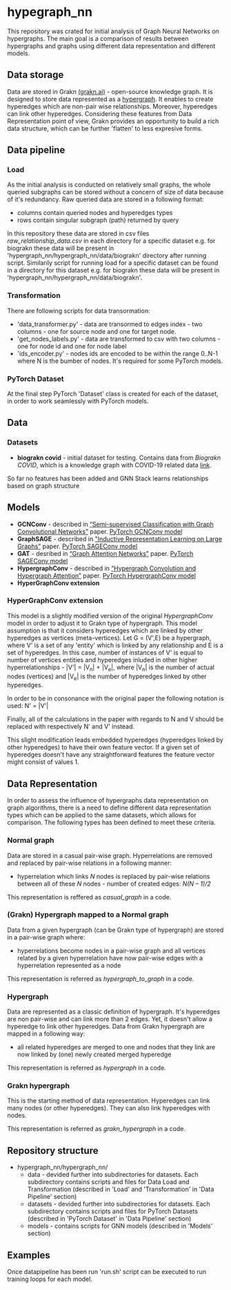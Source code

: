 # hypegraph_nn
This repository was crated for initial analysis of Graph Neural Networks on hypergraphs. The main goal is a comparison of results between hypergraphs and graphs using different data representation and different models.

## Data storage
Data are stored in Grakn [(grakn.ai)](https://grakn.ai) - open-source knowledge graph. It is designed to store data represented as a [hypergraph](https://en.wikipedia.org/wiki/Hypergraph). It enables to create hyperedges which are non-pair wise relationships. Moreover, hyperedges can link other hyperedges. Considering these features from Data Representation point of view, Grakn provides an opportunity to build a rich data structure, which can be further 'flatten' to less expresive forms.


## Data pipeline
### Load
As the initial analysis is conducted on relatively small graphs, the whole queried subgraphs can be stored without a concern of size of data because of it's redundancy. Raw queried data are stored in a following format:
* columns contain queried nodes and hyperedges types
* rows contain singular subgraph (path) returned by query

In this repository these data are stored in csv files *raw_relationship_data.csv* in each directory for a specific dataset e.g. for biograkn these data will be present in 'hypergraph_nn/hypergraph_nn/data/biograkn' directory after running script. 
Similarily script for running load for a specific dataset can be found in a directory for this dataset e.g. for biograkn these data will be present in 'hypergraph_nn/hypergraph_nn/data/biograkn'.

### Transformation
There are following scripts for data transormation:

* 'data_transformer.py' - data are transormed to edges index - two columns - one for source node and one for target node. 
* 'get_nodes_labels.py' - data are transformed to csv with two columns - one for node id and one for node label
* 'ids_encoder.py' - nodes ids are encoded to be within the range 0..N-1 where N is the bumber of nodes. It's required for some PyTorch models.

### PyTorch Dataset
At the final step PyTorch 'Dataset' class is created for each of the dataset, in order to work seamlessly with PyTorch models.


## Data


### Datasets
* **biograkn covid** - initial dataset for testing. Contains data from *Biograkn COVID*, which is a knowledge graph with COVID-19 related data [link](https://towardsdatascience.com/weve-released-a-covid-19-knowledge-graph-96a15d112fac).

So far no features has been added and GNN Stack learns relationships based on graph structure


## Models

* **GCNConv** - described in [“Semi-supervised Classification with Graph Convolutional Networks”](https://arxiv.org/abs/1609.02907) paper. [PyTorch GCNConv model](https://pytorch-geometric.readthedocs.io/en/latest/modules/nn.html#torch_geometric.nn.conv.GCNConv)
* **GraphSAGE** - described in ["Inductive Representation Learning on Large Graphs”](https://arxiv.org/abs/1706.02216) paper. [PyTorch SAGEConv model](https://pytorch-geometric.readthedocs.io/en/latest/modules/nn.html#torch_geometric.nn.conv.SAGEConv)
* **GAT** - desribed in [“Graph Attention Networks”](https://arxiv.org/abs/1710.10903) paper. [PyTorch SAGEConv model](https://pytorch-geometric.readthedocs.io/en/latest/modules/nn.html#torch_geometric.nn.conv.GATConv)
* **HypergraphConv** - described in [“Hypergraph Convolution and Hypergraph Attention”](https://arxiv.org/abs/1901.08150) paper. [PyTorch HypergraphConv model](https://pytorch-geometric.readthedocs.io/en/latest/modules/nn.html#torch_geometric.nn.conv.HypergraphConv)
* **HyperGraphConv extension**


### HyperGraphConv extension
This model is a slightly modified version of the original *HypergraphConv* model in order to adjust it to Grakn type of hypergraph. This model assumption is that it considers hyperedges which are linked by other hyperedges as vertices (meta-vertices). Let G = (V',E) be a hypergraph, where V' is a set of any 'entity' which is linked by any relationship and E is a set of hyperedges. In this case, number of instances of V' is equal to number of vertices entities and hyperedges inluded in other higher hyperrelationships - |V'| = |V<sub>n</sub>| + |V<sub>e</sub>|, where |V<sub>n</sub>| is the number of actual nodes (vertices) and |V<sub>e</sub>| is the number of hyperedges linked by other hyperedges.

In order to be in consonance with the original paper the following notation is used: 
N' = |V'| 

Finally, all of the calculations in the paper with regards to N and V should be replaced with respectively N' and V' instead.


This slight modification leads embedded hyperedges (hyperedges linked by other hyperedges) to have their own feature vector. If a given set of hyperedges doesn't have any straightforward features the feature vector might consist of values 1.


## Data Representation
In order to assess the influence of hypergraphs data representation on graph algorithms, there is a need to define different data representation types which can be applied to the same datasets, which allows for comparison. The following types has been defined to meet these criteria.

### Normal graph

Data are stored in a casual pair-wise graph. Hyperrelations are removed and replaced by pair-wise relations in a following manner:
* hyperrelation which links *N* nodes is replaced by pair-wise relations between all of these *N* nodes - number of created edges: *N(N – 1)/2*

This representation is reffered as *casual_graph* in a code.

### (Grakn) Hypergraph mapped to a Normal graph

Data from a given hypergraph (can be Grakn type of hypergraph) are stored in a pair-wise graph where:
* hyperrelations become nodes in a pair-wise graph and all vertices related by a given hyperrelation have now pair-wise edges with a hyperrelation represented as a node

This representation is referred as *hypergraph_to_graph* in a code.

### Hypergraph

Data are represented as a classic definition of hypergraph. It's hyperedges are non pair-wise and can link more than 2 edges. Yet, it doesn't allow a hyperedge to link other hyperedges. Data from Grakn hypergraph are mapped in a following way:
* all related hyperedges are merged to one and nodes that they link are now linked by (one) newly created merged hyperedge

This representation is referred as *hypergraph* in a code.

### Grakn hypergraph

This is the starting method of data representation. Hyperedges can link many nodes (or other hyperedges). They can also link hyperedges with nodes.

This representation is referred as *grakn_hypergraph* in a code.

## Repository structure

* hypergraph_nn/hypergraph_nn/
  * data - devided further into subdirectories for datasets. Each subdirectory contains scripts and files for Data Load and Transformation (described in 'Load' and 'Transformation' in 'Data Pipeline' section) 
  * datasets - devided further into subdirectories for datasets. Each subdirectory contains scripts and files for PyTorch Datasets (described in 'PyTorch Dataset' in 'Data Pipeline' section)
  * models - contains scripts for GNN models (described in 'Models' section)

## Examples
Once datapipeline has been run 'run.sh' script can be executed to run training loops for each model.
